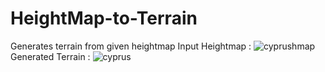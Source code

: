 # HeightMap-to-Terrain
Generates terrain from given heightmap
Input Heightmap : ![cyprushmap](https://user-images.githubusercontent.com/49690023/103805263-68322300-5064-11eb-83c6-b08b4aeb7984.jpg)
Generated Terrain : ![cyprus](https://user-images.githubusercontent.com/49690023/103805338-7c762000-5064-11eb-937e-50279d424928.jpg)


